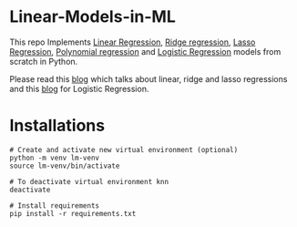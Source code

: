 # Linear-Models-in-ML
This repo Implements [Linear Regression](https://github.com/vamc-stash/Linear-Models-in-ML/tree/master/LinearRegression), [Ridge regression](https://github.com/vamc-stash/Linear-Models-in-ML/tree/master/RidgeRegression), [Lasso Regression](https://github.com/vamc-stash/Linear-Models-in-ML/tree/master/LassoRegression), [Polynomial regression](https://github.com/vamc-stash/Linear-Models-in-ML/tree/master/PolynomialRegression) and  [Logistic Regression](https://github.com/vamc-stash/Linear-Models-in-ML/tree/master/LogisticRegression) models from scratch in Python.

Please read this [blog](https://medium.com/@rangavamsi5/linear-regression-models-in-machine-learning-e8e20bf3a974) which talks about linear, ridge and lasso regressions and this [blog](https://medium.com/@rangavamsi5/logistic-regression-6d2ee14de50e) for Logistic Regression.

# Installations
```
# Create and activate new virtual environment (optional)
python -m venv lm-venv
source lm-venv/bin/activate

# To deactivate virtual environment knn
deactivate

# Install requirements
pip install -r requirements.txt
